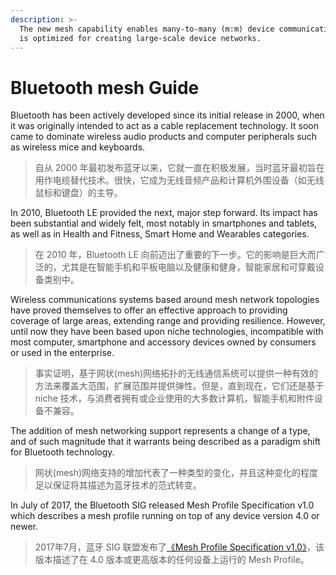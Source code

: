 ```yaml
---
description: >-
  The new mesh capability enables many-to-many (m:m) device communications and
  is optimized for creating large-scale device networks.
---
```


# Bluetooth mesh Guide

Bluetooth has been actively developed since its initial release in 2000, when it was originally intended to act as a cable replacement technology. It soon came to dominate wireless audio products and computer peripherals such as wireless mice and keyboards.

> 自从 2000 年最初发布蓝牙以来，它就一直在积极发展，当时蓝牙最初旨在用作电缆替代技术。很快，它成为无线音频产品和计算机外围设备（如无线鼠标和键盘）的主导。

In 2010, Bluetooth LE provided the next, major step forward. Its impact has been substantial and widely felt, most notably in smartphones and tablets, as well as in Health and Fitness, Smart Home and Wearables categories.

> 在 2010 年，Bluetooth LE 向前迈出了重要的下一步。它的影响是巨大而广泛的，尤其是在智能手机和平板电脑以及健康和健身，智能家居和可穿戴设备类别中。

Wireless communications systems based around mesh network topologies have proved themselves to offer an effective approach to providing coverage of large areas, extending range and providing resilience. However, until now they have been based upon niche technologies, incompatible with most computer, smartphone and accessory devices owned by consumers or used in the enterprise.

> 事实证明，基于网状\(mesh\)网络拓扑的无线通信系统可以提供一种有效的方法来覆盖大范围，扩展范围并提供弹性。但是，直到现在，它们还是基于 niche 技术，与消费者拥有或企业使用的大多数计算机，智能手机和附件设备不兼容。

The addition of mesh networking support represents a change of a type, and of such magnitude that it warrants being described as a paradigm shift for Bluetooth technology.

> 网状\(mesh\)网络支持的增加代表了一种类型的变化，并且这种变化的程度足以保证将其描述为蓝牙技术的范式转变。

In July of 2017, the Bluetooth SIG released Mesh Profile Specification v1.0 which describes a mesh profile running on top of any device version 4.0 or newer.

> 2017年7月，蓝牙 SIG 联盟发布了[《Mesh Profile Specification v1.0》](https://www.bluetooth.com/specifications/mesh-specifications/)，该版本描述了在 4.0 版本或更高版本的任何设备上运行的 Mesh Profile。

